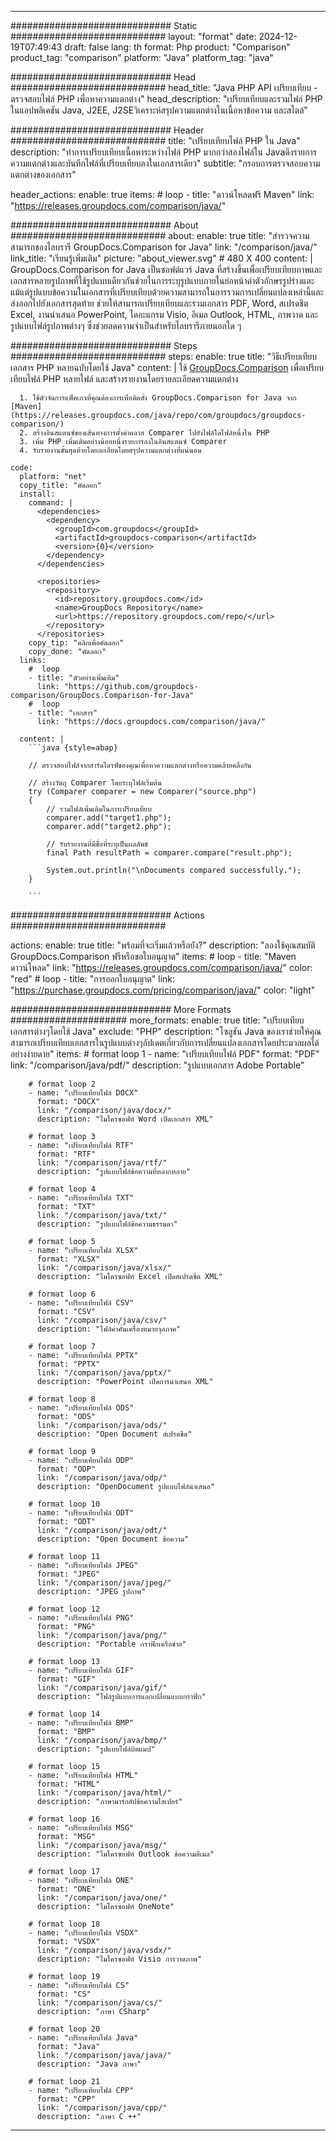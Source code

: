 
---
############################# Static ############################
layout: "format"
date:  2024-12-19T07:49:43
draft: false
lang: th
format: Php
product: "Comparison"
product_tag: "comparison"
platform: "Java"
platform_tag: "java"

############################# Head ############################
head_title: "Java PHP API เปรียบเทียบ - ตรวจสอบไฟล์ PHP เพื่อหาความแตกต่าง"
head_description: "เปรียบเทียบและรวมไฟล์ PHP ในแอปพลิเคชัน Java, J2EE, J2SEวิเคราะห์สรุปความแตกต่างในเนื้อหาข้อความ และสไตล์"

############################# Header ############################
title: "เปรียบเทียบไฟล์ PHP ใน Java" 
description: "ทำการเปรียบเทียบเนื้อหาระหว่างไฟล์ PHP มากกว่าสองไฟล์ใน Javaดึงรายการความแตกต่างและบันทึกไฟล์ที่เปรียบเทียบลงในเอกสารเดียว"
subtitle: "กรอบการตรวจสอบความแตกต่างของเอกสาร" 

header_actions:
  enable: true
  items:
    #  loop
    - title: "ดาวน์โหลดฟรี Maven"
      link: "https://releases.groupdocs.com/comparison/java/"
      
############################# About ############################
about:
    enable: true
    title: "สำรวจความสามารถของไลบรารี GroupDocs.Comparison for Java"
    link: "/comparison/java/"
    link_title: "เรียนรู้เพิ่มเติม"
    picture: "about_viewer.svg" # 480 X 400
    content: |
       GroupDocs.Comparison for Java เป็นซอฟต์แวร์ Java ที่สร้างขึ้นเพื่อเปรียบเทียบภาพและเอกสารหลายรูปภาพที่ใช้รูปแบบเดียวกันช่วยในการระบุรูปแบบภายในย่อหน้าคำตัวอักษรรูปร่างและแม้แต่รูปแบบข้อความในเอกสารที่เปรียบเทียบด้วยความสามารถในการรวมการเปลี่ยนแปลงเหล่านี้และส่งออกไปยังเอกสารสุดท้าย ช่วยให้สามารถเปรียบเทียบและรวมเอกสาร PDF, Word, สเปรดชีต Excel, งานนำเสนอ PowerPoint, ไดอะแกรม Visio, อีเมล Outlook, HTML, ภาพวาด และรูปแบบไฟล์รูปภาพต่างๆ ซึ่งช่วยลดความจำเป็นสำหรับไลบรารีภายนอกใด ๆ

############################# Steps ############################
steps:
    enable: true
    title: "วิธีเปรียบเทียบเอกสาร PHP หลายฉบับโดยใช้ Java"
    content: |
      ใช้ [GroupDocs.Comparison](https://products.groupdocs.com/comparison/java/) เพื่อเปรียบเทียบไฟล์ PHP หลายไฟล์ และสร้างรายงานโดยรายละเอียดความแตกต่าง
      
      1. ใช้ตัวจัดการแพ็คเกจที่คุณต้องการเพื่อติดตั้ง GroupDocs.Comparison for Java จาก [Maven](https://releases.groupdocs.com/java/repo/com/groupdocs/groupdocs-comparison/)
      2. สร้างอินสแตนซ์ของเส้นทางการตั้งค่าคลาส Comparer ไปยังไฟล์ใดไฟล์หนึ่งใน PHP
      3. เพิ่ม PHP เพิ่มเติมอย่างน้อยหนึ่งรายการลงในอินสแตนซ์ Comparer
      4. รับรายงานขั้นสุดท้ายโดยละเอียดโดยสรุปความแตกต่างที่แน่นอน
   
    code:
      platform: "net"
      copy_title: "คัดลอก"
      install:
        command: |
          <dependencies>
            <dependency>
              <groupId>com.groupdocs</groupId>
              <artifactId>groupdocs-comparison</artifactId>
              <version>{0}</version>
            </dependency>
          </dependencies>

          <repositories>
            <repository>
              <id>repository.groupdocs.com</id>
              <name>GroupDocs Repository</name>
              <url>https://repository.groupdocs.com/repo/</url>
            </repository>
          </repositories>
        copy_tip: "คลิกเพื่อคัดลอก"
        copy_done: "คัดลอก"
      links:
        #  loop
        - title: "ตัวอย่างเพิ่มเติม"
          link: "https://github.com/groupdocs-comparison/GroupDocs.Comparison-for-Java"
        #  loop
        - title: "เอกสาร"
          link: "https://docs.groupdocs.com/comparison/java/"
          
      content: |
        ```java {style=abap}

        // ตรวจสอบไฟล์จากฮาร์ดไดรฟ์ของคุณเพื่อหาความแตกต่างหรือความคล้ายคลึงกัน

        // สร้างวัตถุ Comparer โดยระบุไฟล์เริ่มต้น
        try (Comparer comparer = new Comparer("source.php") 
        {
            // รวมไฟล์เพิ่มเติมในการเปรียบเทียบ
        	comparer.add("target1.php");
            comparer.add("target2.php");

            // รับรายงานที่มีชื่อที่ระบุเป็นผลลัพธ์
            final Path resultPath = comparer.compare("result.php"); 

            System.out.println("\nDocuments compared successfully.");
        }
        
        ```            

############################# Actions ############################

actions:
  enable: true
  title: "พร้อมที่จะเริ่มแล้วหรือยัง?"
  description: "ลองใช้คุณสมบัติ GroupDocs.Comparison ฟรีหรือขอใบอนุญาต"
  items:
    #  loop
    - title: "Maven ดาวน์โหลด"
      link: "https://releases.groupdocs.com/comparison/java/"
      color: "red"
        #  loop
    - title: "การออกใบอนุญาต"
      link: "https://purchase.groupdocs.com/pricing/comparison/java/"
      color: "light"


############################# More Formats #####################
more_formats:
    enable: true
    title: "เปรียบเทียบเอกสารต่างๆโดยใช้ Java"
    exclude: "PHP"
    description: "โซลูชัน Java ของเราช่วยให้คุณสามารถเปรียบเทียบเอกสารในรูปแบบต่างๆอัปเดตเกี่ยวกับการเปลี่ยนแปลงเอกสารโดยประมวลผลได้อย่างง่ายดาย"
    items: 
        # format loop 1
        - name: "เปรียบเทียบไฟล์ PDF"
          format: "PDF"
          link: "/comparison/java/pdf/"
          description: "รูปแบบเอกสาร Adobe Portable"

        # format loop 2
        - name: "เปรียบเทียบไฟล์ DOCX"
          format: "DOCX"
          link: "/comparison/java/docx/"
          description: "ไมโครซอฟท์ Word เปิดเอกสาร XML"

        # format loop 3
        - name: "เปรียบเทียบไฟล์ RTF"
          format: "RTF"
          link: "/comparison/java/rtf/"
          description: "รูปแบบไฟล์ข้อความที่หลากหลาย"

        # format loop 4
        - name: "เปรียบเทียบไฟล์ TXT"
          format: "TXT"
          link: "/comparison/java/txt/"
          description: "รูปแบบไฟล์ข้อความธรรมดา"

        # format loop 5
        - name: "เปรียบเทียบไฟล์ XLSX"
          format: "XLSX"
          link: "/comparison/java/xlsx/"
          description: "ไมโครซอฟท์ Excel เปิดสเปรดชีต XML"

        # format loop 6
        - name: "เปรียบเทียบไฟล์ CSV"
          format: "CSV"
          link: "/comparison/java/csv/"
          description: "ไฟล์ค่าคั่นเครื่องหมายจุลภาค"

        # format loop 7
        - name: "เปรียบเทียบไฟล์ PPTX"
          format: "PPTX"
          link: "/comparison/java/pptx/"
          description: "PowerPoint เปิดการนำเสนอ XML"

        # format loop 8
        - name: "เปรียบเทียบไฟล์ ODS"
          format: "ODS"
          link: "/comparison/java/ods/"
          description: "Open Document สเปรดชีต"

        # format loop 9
        - name: "เปรียบเทียบไฟล์ ODP"
          format: "ODP"
          link: "/comparison/java/odp/"
          description: "OpenDocument รูปแบบไฟล์นำเสนอ"

        # format loop 10
        - name: "เปรียบเทียบไฟล์ ODT"
          format: "ODT"
          link: "/comparison/java/odt/"
          description: "Open Document ข้อความ"

        # format loop 11
        - name: "เปรียบเทียบไฟล์ JPEG"
          format: "JPEG"
          link: "/comparison/java/jpeg/"
          description: "JPEG รูปภาพ"

        # format loop 12
        - name: "เปรียบเทียบไฟล์ PNG"
          format: "PNG"
          link: "/comparison/java/png/"
          description: "Portable กราฟิกเครือข่าย"

        # format loop 13
        - name: "เปรียบเทียบไฟล์ GIF"
          format: "GIF"
          link: "/comparison/java/gif/"
          description: "ไฟล์รูปแบบการแลกเปลี่ยนแบบกราฟิก"

        # format loop 14
        - name: "เปรียบเทียบไฟล์ BMP"
          format: "BMP"
          link: "/comparison/java/bmp/"
          description: "รูปแบบไฟล์บิตแมป"

        # format loop 15
        - name: "เปรียบเทียบไฟล์ HTML"
          format: "HTML"
          link: "/comparison/java/html/"
          description: "ภาษามาร์กอัปข้อความไฮเปอร์"

        # format loop 16
        - name: "เปรียบเทียบไฟล์ MSG"
          format: "MSG"
          link: "/comparison/java/msg/"
          description: "ไมโครซอฟท์ Outlook ข้อความอีเมล"

        # format loop 17
        - name: "เปรียบเทียบไฟล์ ONE"
          format: "ONE"
          link: "/comparison/java/one/"
          description: "ไมโครซอฟท์ OneNote"

        # format loop 18
        - name: "เปรียบเทียบไฟล์ VSDX"
          format: "VSDX"
          link: "/comparison/java/vsdx/"
          description: "ไมโครซอฟท์ Visio การวาดภาพ"

        # format loop 19
        - name: "เปรียบเทียบไฟล์ CS"
          format: "CS"
          link: "/comparison/java/cs/"
          description: "ภาษา CSharp"

        # format loop 20
        - name: "เปรียบเทียบไฟล์ Java"
          format: "Java"
          link: "/comparison/java/java/"
          description: "Java ภาษา"
          
        # format loop 21
        - name: "เปรียบเทียบไฟล์ CPP"
          format: "CPP"
          link: "/comparison/java/cpp/"
          description: "ภาษา C ++"
---